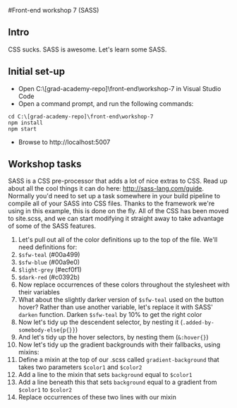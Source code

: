 #Front-end workshop 7 (SASS)
## Intro
CSS sucks. SASS is awesome. Let's learn some SASS.
## Initial set-up
* Open C:\\[grad-academy-repo]\front-end\workshop-7 in Visual Studio Code  
* Open a command prompt, and run the following commands:
```
cd C:\[grad-academy-repo]\front-end\workshop-7
npm install
npm start
```
* Browse to http://localhost:5007

## Workshop tasks
SASS is a CSS pre-processor that adds a lot of nice extras to CSS. Read up about all the cool things it can do here: http://sass-lang.com/guide. Normally you'd need to set up a task somewhere in your build pipeline to compile all of your SASS into CSS files. Thanks to the framework we're using in this example, this is done on the fly. All of the CSS has been moved to site.scss, and we can start modifying it straight away to take advantage of some of the SASS features.

1. Let's pull out all of the color definitions up to the top of the file. We'll need definitions for:
  1. `$sfw-teal` (#00a499)
  2. `$sfw-blue` (#00a9e0)
  3. `$light-grey` (#ecf0f1)
  6. `$dark-red` (#c0392b)
2. Now replace occurrences of these colors throughout the stylesheet with their variables
3. What about the slightly darker version of `$sfw-teal` used on the button hover? Rather than use another variable, let's replace it with SASS' `darken` function. Darken `$sfw-teal` by 10% to get the right color
4. Now let's tidy up the descendent selector, by nesting it (`.added-by-somebody-else{p{}}`)
5. And let's tidy up the hover selectors, by nesting them (`&:hover{}`)
6. Now let's tidy up the gradient backgrounds with their fallbacks, using mixins:
  1. Define a mixin at the top of our .scss called `gradient-background` that takes two parameters `$color1` and `$color2`
  2. Add a line to the mixin that sets `background` equal to `$color1`
  3. Add a line beneath this that sets `background` equal to a gradient from `$color1` to `$color2`
  4. Replace occurrences of these two lines with our mixin